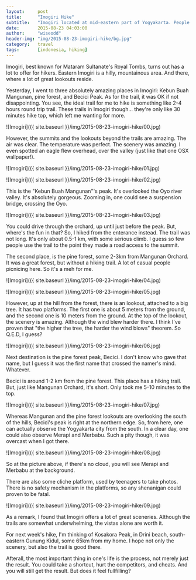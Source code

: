 ```yaml
---
layout:     post
title:      "Imogiri Hike"
subtitle:   "Imogiri located at mid-eastern part of Yogyakarta. People know it better for its royal tombs of Mataram Sultanate. Who knows it has a good hiking trails? I certainly didn't."
date:       2015-08-23 04:03:00
author:     "wiseodd"
header-img: "img/2015-08-23-imogiri-hike/bg.jpg"
category:   travel
tags:       [indonesia, hiking]
---
```


Imogiri, best known for Mataram Sultanate's Royal Tombs, turns out has a lot to offer for hikers. Eastern Imogiri is a hilly, mountainous area. And there, where a lot of great lookouts reside.

Yesterday, I went to three absolutely amazing places in Imogiri: Kebun Buah Mangunan, pine forest, and Becici Peak. As for the trail, it was OK if not disappointing. You see, the ideal trail for me to hike is something like 2-4 hours round trip trail. These trails in Imogiri though... they're only like 30 minutes hike top, which left me wanting for more.

![Imogiri]({{ site.baseurl }}/img/2015-08-23-imogiri-hike/00.jpg)

However, the summits and the lookouts beyond the trails are amazing. The air was clear. The temperature was perfect. The scenery was amazing. I even spotted an eagle flew overhead, over the valley (just like that one OSX wallpaper!).

![Imogiri]({{ site.baseurl }}/img/2015-08-23-imogiri-hike/01.jpg)

![Imogiri]({{ site.baseurl }}/img/2015-08-23-imogiri-hike/02.jpg)

This is the "Kebun Buah Mangunan"'s peak. It's overlooked the Oyo river valley. It's absolutely gorgeous. Zooming in, one could see a suspension bridge, crossing the Oyo.

![Imogiri]({{ site.baseurl }}/img/2015-08-23-imogiri-hike/03.jpg)

You could drive through the orchard, up until just before the peak. But, where's the fun in that? So, I hiked from the enterance instead. The trail was not long. It's only about 0.5-1 km, with some serious climb. I guess so few people use the trail to the point they made a road access to the summit.

The second place, is the pine forest, some 2-3km from Mangunan Orchard. It was a great forest, but without a hiking trail. A lot of casual people picnicing here. So it's a meh for me.

![Imogiri]({{ site.baseurl }}/img/2015-08-23-imogiri-hike/04.jpg)

![Imogiri]({{ site.baseurl }}/img/2015-08-23-imogiri-hike/05.jpg)

However, up at the hill from the forest, there is an lookout, attached to a big tree. It has two platforms. The first one is about 5 meters from the ground, and the second one is 10 meters from the ground. At the top of the lookout, the scenery is amazing. Although the wind blew harder there. I think I've proven that "the higher the tree, the harder the wind blows" theorem. So Q.E.D, I guess?

![Imogiri]({{ site.baseurl }}/img/2015-08-23-imogiri-hike/06.jpg)

Next destination is the pine forest peak, Becici. I don't know who gave that name, but I guess it was the first name that crossed the namer's mind. Whatever.

Becici is around 1-2 km from the pine forest. This place has a hiking trail. But, just like Mangunan Orchard, it's short. Only took me 5-10 minutes to the top.

![Imogiri]({{ site.baseurl }}/img/2015-08-23-imogiri-hike/07.jpg)

Whereas Mangunan and the pine forest lookouts are overlooking the south of the hills, Becici's peak is right at the northern edge. So, from here, one can actually observe the Yogyakarta city from the south. In a clear day, one could also observe Merapi and Merbabu. Such a pity though, it was overcast when I got there.

![Imogiri]({{ site.baseurl }}/img/2015-08-23-imogiri-hike/08.jpg)

So at the picture above, if there's no cloud, you will see Merapi and Merbabu at the background.

There are also some cliche platform, used by teenagers to take photos. There is no safety mechanism in the platforms, so any shenanigan could proven to be fatal.

![Imogiri]({{ site.baseurl }}/img/2015-08-23-imogiri-hike/09.jpg)

As a remark, I found that Imogiri offers a lot of great sceneries. Although the trails are somewhat underwhelming, the vistas alone are worth it.

For next week's hike, I'm thinking of Kosakora Peak, in Drini beach, south-eastern Gunung Kidul, some 65km from my home. I hope not only the scenery, but also the trail is good there.

Afterall, the most important thing in one's life is the process, not merely just the result. You could take a shortcut, hurt the competitors, and cheats. And you will still get the result. But does it feel fullfilling?
